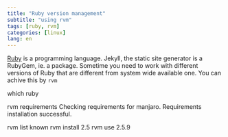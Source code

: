 ```yaml
---
title: "Ruby version management"
subtitle: "using rvm"
tags: [ruby, rvm]
categories: [linux]
lang: en
---
```


[Ruby](https://en.wikipedia.org/wiki/Ruby_(programming_language)) is a programming language. Jekyll, the static site generator is a RubyGem, ie. a package. 
Sometime you need to work with different versions of Ruby that are different from system wide available one. You can achive this by `rvm`

which ruby



rvm requirements
Checking requirements for manjaro.
Requirements installation successful.

rvm list known 
rvm install 2.5
rvm use 2.5.9

